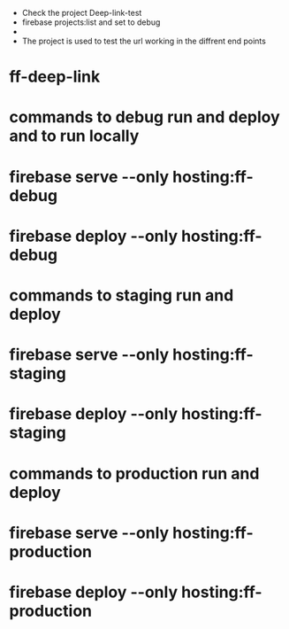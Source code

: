 - Check the project Deep-link-test
- firebase projects:list  and set to debug
- 
- The project is used to test the url working in the diffrent end points

# ff-deep-link

# commands to debug run and deploy and to run locally
# firebase serve --only hosting:ff-debug
# firebase deploy --only hosting:ff-debug

# commands to staging run and deploy
# firebase serve --only hosting:ff-staging
# firebase deploy --only hosting:ff-staging

# commands to production run and deploy
# firebase serve --only hosting:ff-production
# firebase deploy --only hosting:ff-production